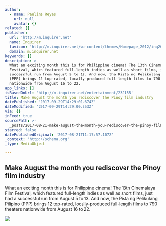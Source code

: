 ```yaml
---
author:
  - name: Pauline Reyes
    url: null
    avatar: {}
related: []
publisher:
  url: 'http://m.inquirer.net'
  name: Inquirer
  favicon: 'http://m.inquirer.net/wp-content/themes/Homepage_2012/inq2013/favicon.ico'
  domain: m.inquirer.net
keywords: []
description: >-
  What an exciting month this is for Philippine cinema! The 13th Cinemalaya Film
  Festival, which featured full-length indies as well as short films, just had a
  successful run from August 5 to 13. And now, the Pista ng Pelikulang Pilipino
  (PPP) brings 12 top-rated, locally-produced full-length films to 790 theaters
  nationwide from August 16 to 22.
app_links: []
isBasedOnUrl: 'http://m.inquirer.net/entertainment/239155'
title: Make August the month you rediscover the Pinoy film industry
datePublished: '2017-09-29T14:29:01.674Z'
dateModified: '2017-09-29T14:29:00.353Z'
via: {}
inFeed: true
sourcePath: >-
  _posts/2017-08-21-make-august-the-month-you-rediscover-the-pinoy-film-industry.md
starred: false
datePublishedOriginal: '2017-08-21T11:17:57.107Z'
_context: 'http://schema.org'
_type: MediaObject

---
```

<article style=""><h1>Make August the month you rediscover the Pinoy film industry</h1><p>What an exciting month this is for Philippine cinema! The 13th Cinemalaya Film Festival, which featured full-length indies as well as short films, just had a successful run from August 5 to 13. And now, the Pista ng Pelikulang Pilipino (PPP) brings 12 top-rated, locally-produced full-length films to 790 theaters nationwide from August 16 to 22.</p><img src="http://entertainment.inquirer.net/files/2017/08/PP2.png" /></article>
